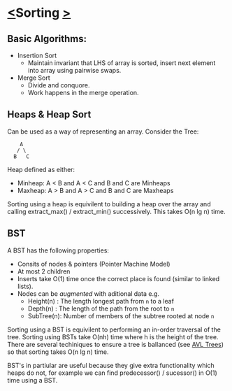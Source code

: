[<](lect1_5.md)Sorting [>](./lect3.md)
======================================
Basic Algorithms:
-----------------
  * Insertion Sort
    * Maintain invariant that LHS of array is sorted, insert next element into array using pairwise swaps.
  * Merge Sort 
    * Divide and conquore.
    * Work happens in the merge operation.

Heaps & Heap Sort
-----------------
Can be used as a way of representing an array. Consider the Tree:

```
    A
   / \
  B   C
```

Heap defined as either:
  * Minheap: A < B and A < C and B and C are Minheaps 
  * Maxheap: A > B and A > C and B and C are Maxheaps 

Sorting using a heap is equivilent to building a heap over the array and calling extract_max() / extract_min() successively. This takes O(n lg n) time.


BST
---
A BST has the following properties:
  * Consits of nodes & pointers (Pointer Machine Model)
  * At most 2 children
  * Inserts take O(1) time once the correct place is found (similar to linked lists).
  * Nodes can be *augmented* with aditional data e.g.
    * Height(n) : The length longest path from `n` to a leaf
    * Depth(n) : The length of the  path from the root to `n`
    * SubTree(n): Number of members of the subtree rooted at node `n`

Sorting using a BST is equivilent to performing an in-order traversal of the tree. Sorting using
BSTs take O(nh) time where h is the height of the tree. There are several techiniques to ensure a tree
is ballanced (see [AVL Trees](./lect2_5.md)) so that sorting takes O(n lg n) time.

BST's in partiular are useful because they give extra functionality which heaps do not, for example we can find predecessor() / sucessor() in O(1) time using a BST.
